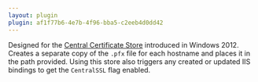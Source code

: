 ```yaml
---
layout: plugin
plugin: af1f77b6-4e7b-4f96-bba5-c2eeb4d0dd42                                  
---
```


Designed for the [Central Certificate Store](https://blogs.msdn.microsoft.com/kaushal/2012/10/11/central-certificate-store-ccs-with-iis-8-windows-server-2012/) 
introduced in Windows 2012. Creates a separate copy of the `.pfx` file for each hostname and places it in the path provided. Using this store also triggers any created or updated IIS bindings to get the `CentralSSL` flag enabled. 